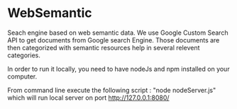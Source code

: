 WebSemantic
===========

Seach engine based on web semantic data.
We use Google Custom Search API to get documents from Google search Engine.
Those documents are then categorized with semantic resources help in several relevent categories.

In order to run it locally, you need to have nodeJs and npm installed on your computer.

From command line execute the following script : 
"node nodeServer.js"
which will run local server on port http://127.0.0.1:8080/
